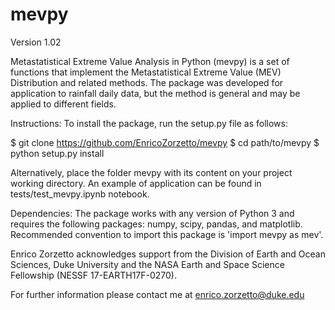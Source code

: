 # mevpy 

Version 1.02

Metastatistical Extreme Value Analysis in Python (mevpy) is a set of functions that implement 
the Metastatistical Extreme Value (MEV) Distribution and related
methods. The package was developed for application to rainfall daily data,
but the method is general and may be applied to different fields. 

Instructions:
To install the package, run the setup.py file as follows: 

$ git clone https://github.com/EnricoZorzetto/mevpy 
$ cd path/to/mevpy
$ python setup.py install

Alternatively, place the folder mevpy with its content on your project working directory. 
An example of application can be found in tests/test_mevpy.ipynb notebook.

Dependencies: 
The package works with any version of Python 3 and requires the following packages: numpy, scipy, pandas, and matplotlib. Recommended convention to import this package is 'import mevpy as mev'.

Enrico Zorzetto acknowledges support from the Division of Earth and Ocean
Sciences, Duke University and the NASA Earth and Space Science Fellowship 
(NESSF 17-EARTH17F-0270).

For further information please contact me at enrico.zorzetto@duke.edu

